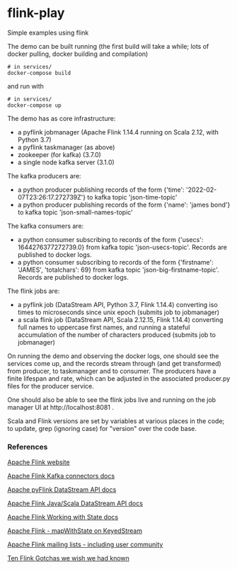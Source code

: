 # flink-play
Simple examples using flink

The demo can be built running (the first build will take a while; lots of docker pulling, docker building and compilation)
```
# in services/
docker-compose build
```

and run with
```
# in services/
docker-compose up
```

The demo has as core infrastructure:
- a pyflink jobmanager (Apache Flink 1.14.4 running on Scala 2.12, with Python 3.7)
- a pyflink taskmanager (as above)
- zookeeper (for kafka) (3.7.0)
- a single node kafka server (3.1.0)

The kafka producers are:
- a python producer publishing records of the form {'time': '2022-02-07T23:26:17.272739Z'} to kafka topic 'json-time-topic'
- a python producer publishing records of the form {'name': 'james bond'} to kafka topic 'json-small-names-topic'

The kafka consumers are:
- a python consumer subscribing to records of the form {'usecs': 1644276377272739.0} from kafka topic 'json-usecs-topic'. Records are published to docker logs.
- a python consumer subscribing to records of the form {'firstname': 'JAMES', 'totalchars': 69} from kafka topic 'json-big-firstname-topic'. Records are published to docker logs.

The flink jobs are:
- a pyflink job (DataStream API, Python 3.7, Flink 1.14.4) converting iso times to microseconds since unix epoch (submits job to jobmanager)
- a scala flink job (DataStream API, Scala 2.12.15, Flink 1.14.4) converting full names to uppercase first names, and running a stateful accumulation of the number of characters produced (submits job to jobmanager)

On running the demo and observing the docker logs, one should see the services come up, and the records stream through (and get transformed) from producer, to taskmanager and to consumer. The producers have a finite lifespan and rate, which can be adjusted in the associated producer.py files for the producer service.

One should also be able to see the flink jobs live and running on the job manager UI at http://localhost:8081 .

Scala and Flink versions are set by variables at various places in the code; to update, grep (ignoring case) for "version" over the code base.

### References

[Apache Flink website](https://flink.apache.org/)

[Apache Flink Kafka connectors docs](https://nightlies.apache.org/flink/flink-docs-release-1.14/docs/connectors/datastream/kafka/)

[Apache pyFlink DataStream API docs](https://nightlies.apache.org/flink/flink-docs-release-1.14/docs/dev/python/datastream_tutorial/)

[Apache Flink Java/Scala DataStream API docs](https://nightlies.apache.org/flink/flink-docs-release-1.14/docs/dev/datastream/overview/)

[Apache Flink Working with State docs](https://nightlies.apache.org/flink/flink-docs-master/docs/dev/datastream/fault-tolerance/state/)

[Apache Flink - mapWithState on KeyedStream](http://www.alternatestack.com/development/apache-flink-mapwithstate-on-keyedstream/)

[Apache Flink mailing lists - including user community](https://flink.apache.org/community.html#mailing-lists)

[Ten Flink Gotchas we wish we had known](https://engineering.contentsquare.com/2021/ten-flink-gotchas/)
